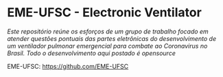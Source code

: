 # EME-UFSC - Electronic Ventilator
*Este repositório reúne os esforços de um grupo de trabalho focado em atender questões pontuais das partes eletrônicas do desenvolvimento de um ventilador pulmonar emergencial para combate ao Coronavirus no Brasil.*
*Todo o desenvolvimento aqui postado é opensource*

EME-UFSC: https://github.com/EME-UFSC


